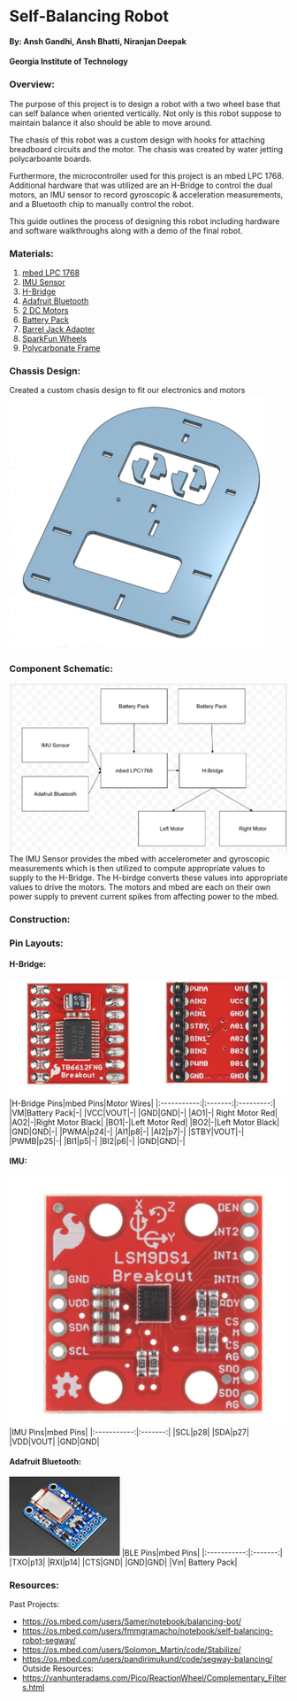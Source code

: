 # Self-Balancing Robot
#### By: Ansh Gandhi, Ansh Bhatti, Niranjan Deepak
#### Georgia Institute of Technology

### Overview:
The purpose of this project is to design a robot with a two wheel base that can self balance when oriented vertically. Not only is this robot suppose to maintain balance it also should be able to move around.

The chasis of this robot was a custom design with hooks for attaching breadboard circuits and the motor. The chasis was created by water jetting polycarboante boards. 

Furthermore, the microcontroller used for this project is an mbed LPC 1768. Additional hardware that was utilized are an H-Bridge to control the dual motors, an IMU sensor to record gyroscopic & acceleration measurements, and a Bluetooth chip to manually control the robot.

This guide outlines the process of designing this robot including hardware and software walkthroughs along with a demo of the final robot.

### Materials:
1. [mbed LPC 1768](https://os.mbed.com/platforms/mbed-LPC1768/)
2. [IMU Sensor](https://os.mbed.com/components/LSM9DS1-IMU/)
3. [H-Bridge](https://os.mbed.com/cookbook/Motor)
4. [Adafruit Bluetooth](https://os.mbed.com/users/4180_1/notebook/adafruit-bluefruit-le-uart-friend---bluetooth-low-/)
5. [2 DC Motors](https://www.bananarobotics.com/shop/Yellow-Gear-Motor-with-48-to-1-reduction-ratio)
6. [Battery Pack](https://www.digikey.com/en/products/detail/sparkfun-electronics/PRT-09835/6161749?utm_adgroup=&utm_source=google&utm_medium=cpc&utm_campaign=PMax%20Shopping_Product_Low%20ROAS%20Categories&utm_term=&utm_content=&utm_id=go_cmp-20243063506_adg-_ad-__dev-c_ext-_prd-6161749_sig-Cj0KCQjwir2xBhC_ARIsAMTXk85yftyv_pHCKhm5V_gyFmn7Xrvi7-D7naQfL1gMGpO5F1d3YW9vyGEaAsYGEALw_wcB&gad_source=1&gclid=Cj0KCQjwir2xBhC_ARIsAMTXk85yftyv_pHCKhm5V_gyFmn7Xrvi7-D7naQfL1gMGpO5F1d3YW9vyGEaAsYGEALw_wcB)
7. [Barrel Jack Adapter](https://www.digikey.com/en/products/detail/cui-devices/PJ-102AH/408448?utm_adgroup=&utm_source=google&utm_medium=cpc&utm_campaign=PMax%20Supplier_Focus%20Supplier&utm_term=&utm_content=&utm_id=go_cmp-20243063242_adg-_ad-__dev-c_ext-_prd-408448_sig-Cj0KCQjwir2xBhC_ARIsAMTXk87SltCMliolDHcNn3urTq2zlLzNp1zLCkPbcD6KzQadYrdMgjCW7HcaAgr-EALw_wcB&gad_source=1&gclid=Cj0KCQjwir2xBhC_ARIsAMTXk87SltCMliolDHcNn3urTq2zlLzNp1zLCkPbcD6KzQadYrdMgjCW7HcaAgr-EALw_wcB)
8. [SparkFun Wheels](https://www.electromaker.io/shop/product/wheel-65mm-rubber-tire-pair?gad_source=1&gclid=Cj0KCQjwir2xBhC_ARIsAMTXk866VfV_39VTv8XwIU5cyQs2A4RIkEQxq-QjgyjtQOKmmzivmXojmj0aApZMEALw_wcB)
9. [Polycarbonate Frame](https://www.amazon.com/Polycarbonate-Plastic-Shatter-Resistant-Document/dp/B094F4D8CY/ref=asc_df_B094F4D8CY/?tag=hyprod-20&linkCode=df0&hvadid=647198461098&hvpos=&hvnetw=g&hvrand=4361963369218448029&hvpone=&hvptwo=&hvqmt=&hvdev=c&hvdvcmdl=&hvlocint=&hvlocphy=9060223&hvtargid=pla-1372682301516&psc=1&mcid=ff0c1e241f4d3c52b20e4a6d5afa5ee4) 

### Chassis Design:
Created a custom chasis design to fit our electronics and motors
![](https://github.com/anshgandhi4/self-balancing-robot/blob/master/Chasis.png)

### Component Schematic:
![](https://github.com/anshgandhi4/self-balancing-robot/blob/master/Component%20Schematic.png)
The IMU Sensor provides the mbed with accelerometer and gyroscopic measurements which is then utilized to compute appropriate values to supply to the H-Bridge. The H-birdge converts these values into appropriate values to drive the motors. The motors and mbed are each on their own power supply to prevent current spikes from affecting power to the mbed.

### Construction:

### Pin Layouts:
#### H-Bridge:
![](https://github.com/anshgandhi4/self-balancing-robot/blob/master/H-Bridge.png)
|H-Bridge Pins|mbed Pins|Motor Wires|
|:-----------:|:-------:|:---------:|
|VM|Battery Pack|-|
|VCC|VOUT|-|
|GND|GND|-|
|AO1|-| Right Motor Red|
|AO2|-|Right Motor Black|
|BO1|-|Left Motor Red|
|BO2|-|Left Motor Black|
|GND|GND|-|
|PWMA|p24|-|
|AI1|p8|-|
|AI2|p7|-|
|STBY|VOUT|-|
|PWMB|p25|-|
|BI1|p5|-|
|BI2|p6|-|
|GND|GND|-|

#### IMU:
![](https://github.com/anshgandhi4/self-balancing-robot/blob/master/IMU.png)
|IMU Pins|mbed Pins|
|:-----------:|:-------:|
|SCL|p28|
|SDA|p27|
|VDD|VOUT|
|GND|GND|

#### Adafruit Bluetooth:
<img src="Bluetooth.png" alt="drawing" style="width:200px;"/></img>
|BLE Pins|mbed Pins|
|:-----------:|:-------:|
|TXO|p13|
|RXI|p14|
|CTS|GND|
|GND|GND|
|Vin| Battery Pack|



### Resources:
Past Projects:
- https://os.mbed.com/users/Samer/notebook/balancing-bot/
- https://os.mbed.com/users/fmmgramacho/notebook/self-balancing-robot-segway/
- https://os.mbed.com/users/Solomon_Martin/code/Stabilize/
- https://os.mbed.com/users/pandirimukund/code/segway-balancing/
Outside Resources:
- https://vanhunteradams.com/Pico/ReactionWheel/Complementary_Filters.html
